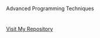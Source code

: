 Advanced Programming Techniques 
#
[Visit My Repository](https://github.com/Mustafa-Deveci/AdvancedProgramming-Studies.git)
